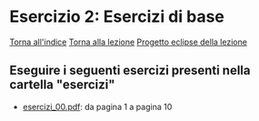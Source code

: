 # Esercizio 2: Esercizi di base  
[Torna all'indice](README.md)
[Torna alla lezione](/modulo-04/lezione-2.md)
[Progetto eclipse della lezione](/modulo-04/eclipse/mod-04-lezione-02/src)

## Eseguire i seguenti esercizi presenti nella cartella "esercizi"

- [esercizi_00.pdf](/esercizi/esercizi_00.pdf): da pagina 1 a pagina 10